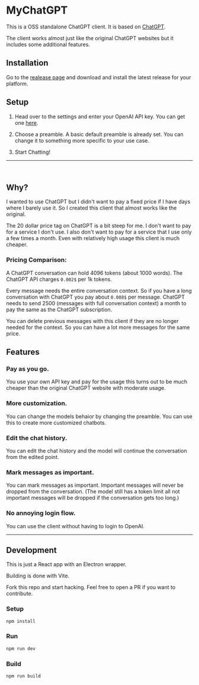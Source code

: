 # MyChatGPT

This is a OSS standalone ChatGPT client. It is based on [ChatGPT](https://openai.com/blog/chatgpt).

The client works almost just like the original ChatGPT websites but it includes some additional features.

## Installation

Go to the [realease page]() and download and install the latest release for your platform.

## Setup

1. Head over to the settings and enter your OpenAI API key. You can get one [here](https://platform.openai.com/account/api-keys).

2. Choose a preamble. A basic default preamble is already set. You can change it to something more specific to your use case.

3. Start Chatting!

---

<br>

## Why?

I wanted to use ChatGPT but I didn't want to pay a fixed price if I have days where I barely use it. So I created this client that almost works like the original.

The 20 dollar price tag on ChatGPT is a bit steep for me. I don't want to pay for a service I don't use. I also don't want to pay for a service that I use only a few times a month. Even with relatively high usage this client is much cheaper.

### Pricing Comparison:

A ChatGPT conversation can hold 4096 tokens (about 1000 words). The ChatGPT API charges `0.002$` per 1k tokens.

Every message needs the entire conversation context. So if you have a long conversation with ChatGPT you pay about `0.008$` per message. ChatGPT needs to send 2500 (messages with full conversation context) a month to pay the same as the ChatGPT subscription.

You can delete previous messages with this client if they are no longer needed for the context. So you can have a lot more messages for the same price.

## Features

### Pay as you go.

You use your own API key and pay for the usage this turns out to be much cheaper than the original ChatGPT website with moderate usage.

### More customization.

You can change the models behaior by changing the preamble. You can use this to create more customized chatbots.

### Edit the chat history.

You can edit the chat history and the model will continue the conversation from the edited point.

### Mark messages as important.

You can mark messages as important. Important messages will never be dropped from the conversation. (The model still has a token limit all not important messages will be dropped if the conversation gets too long.)

### No annoying login flow.

You can use the client without having to login to OpenAI.

---

## Development

This is just a React app with an Electron wrapper.

Building is done with Vite.

Fork this repo and start hacking. Feel free to open a PR if you want to contribute.

### Setup

```bash
npm install
```

### Run

```bash
npm run dev
```

### Build

```bash
npm run build
```
